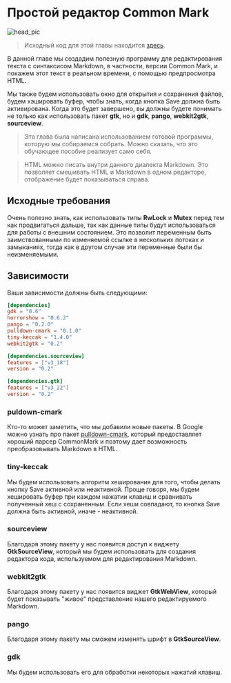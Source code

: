 # Простой редактор Common Mark
![head_pic](https://mmstick.github.io/gtkrs-tutorials/images/ch04_complete.png)

> Исходный код для этой главы находится [здесь][chapter_src].

В данной главе мы создадим полезную программу для редактирования текста с
синтаксисом Markdown, в частности, версии Common Mark, и покажем этот текст
в реальном времени, с помощью предпросмотра HTML.

Мы также будем использовать окно для открытия и сохранения файлов,
будем хэшировать буфер, чтобы знать, когда кнопка Save должна быть
активирована. Когда это будет завершено, вы должны будете понимать не только
как использовать пакет **gtk**, но и **gdk**, **pango**, **webkit2gtk**,
**sourceview**.

> Эта глава была написана использованием готовой программы, которую мы
> собираемся собрать. Можно сказать, что это обучающее пособие реализует само
> себя.

> HTML можно писать внутри данного диалекта Markdown. Это позволяет смешивать
> HTML и Markdown в одном редакторе, отображение будет показываться справа.

## Исходные требования
Очень полезно знать, как использовать типы **RwLock** и **Mutex** перед тем
как продвигаться дальше, так как данные типы будут использоваться для работы с
внешним состоянием. Это позволит переменным быть заимствованными по изменяемой
ссылке в нескольких потоках и замыканиях, тогда как в другом случае эти
переменные были бы неизменяемыми.

## Зависимости
Ваши зависимости должны быть следующими:
```toml
[dependencies]
gdk = "0.6"
horrorshow = "0.6.2"
pango = "0.2.0"
pulldown-cmark = "0.1.0"
tiny-keccak = "1.4.0"
webkit2gtk = "0.2"

[dependencies.sourceview]
features = ["v3_18"]
version = "0.2"

[dependencies.gtk]
features = ["v3_22"]
version = "0.2"
```
### puldown-cmark
Кто-то может заметить, что мы добавили новые пакеты. В Google можно узнать
про пакет [pulldown-cmark][], который предоставляет хороший парсер CommonMark
и поэтому дает возможность преобразовывать Markdown в HTML.

### tiny-keccak
Мы будем использовать алгоритм хеширования для того, чтобы делать кнопку Save
активной или неактивной. Проще говоря, мы будем хешировать буфер при каждом
нажатии клавиш и сравнивать полученный хеш с сохраненным. Если хеши совпадают,
то кнопка Save должна быть активной, иначе - неактивной.

### sourceview
Благодаря этому пакету у нас появится доступ к виджету **GtkSourceView**,
который мы будем использовать для создания редактора кода, используемом для
редактирования Markdown.

### webkit2gtk
Благодаря этому пакету у нас появится виджет **GtkWebView**, который
будет показывать "живое" представление нашего редактируемого Markdown.

### pango
Благодаря этому пакету мы сможем изменять шрифт в **GtkSourceView**.

### gdk
Мы будем использовать его для обработки некоторых нажатий клавиш.

[chapter_src]: https://github.com/ruRust/gtk-rust-by-example/tree/master/src/source_code/simple_editor_common_mark
[pulldown-cmark]: https://github.com/google/pulldown-cmark
